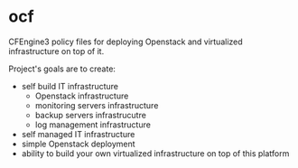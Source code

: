 ocf
===

CFEngine3 policy files for deploying Openstack and virtualized infrastructure on top of it. 

Project's goals are to create:
- self build IT infrastructure 
    - Openstack infrastructure
    - monitoring servers infrastructure
    - backup servers infrastrucutre
    - log management infrastructure
- self managed IT infrastructure
- simple Openstack deployment
- ability to build your own virtualized infrastructure on top of this platform

